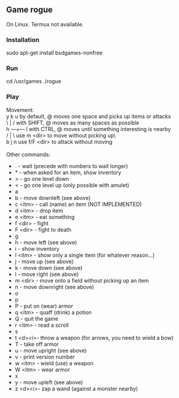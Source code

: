 ## Game rogue
On Linux. Termux not available.
### Installation
sudo apt-get install bsdgames-nonfree
### Run
cd /usr/games
./rogue
### Play
Movement:\
 y  k  u   by default, @ moves one space and picks up items or attacks\
  \\ | /    with SHIFT, @ moves as many spaces as possible\
h —+— l  with CTRL, @ moves until something interesting is nearby\
  / | \    use m \<dir> to move without picking up\   
 b  j  n   use f/F \<dir> to attack without moving\
\
Other commands:
- .        - wait (precede with numbers to wait longer)
- \*       - when asked for an item, show inventory
- \>       - go one level down
- \<       - go one level up (only possible with amulet)
- a
- b       - move downleft (see above)
- c \<itm> - call (name) an item (NOT IMPLEMENTED)
- d \<itm> - drop item
- e \<itm> - eat something
- f \<dir> - fight
- F \<dir> - fight to death
- g
- h      - move left (see above)
- i       - show inventory
- I \<itm> - show only a single item (for whatever reason...)
- j       - move up (see above) 
- k      - move down (see above)
- l       - move right (see above)
- m \<dir> - move onto a field without picking up an item
- n       - move downright (see above)
- o
- p
- P       - put on (wear) armor
- q \<itm> - quaff (drink) a potion
- Q       - quit the game
- r \<itm> - read a scroll
- s
- t \<d>\<i>- throw a weapon (for arrows, you need to wield a bow)
- T       - take off armor
- u       - move upright (see above)
- v       - print version number
- w \<itm> - wield (use) a weapon
- W \<itm> - wear armor
- x
- y       - move upleft (see above)
- z \<d>\<i>- zap a wand (against a monster nearby)